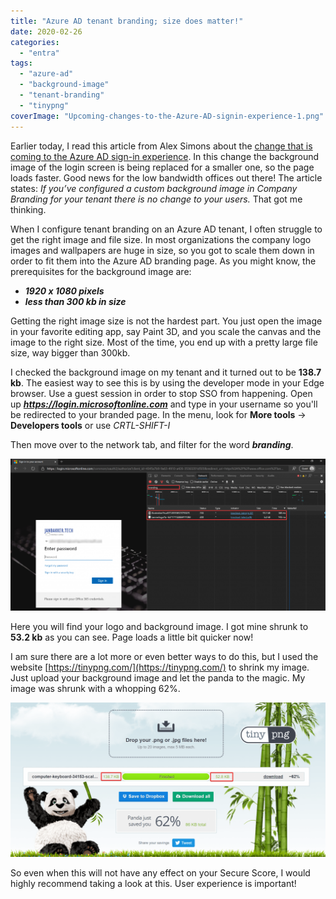 ```yaml
---
title: "Azure AD tenant branding; size does matter!"
date: 2020-02-26
categories: 
  - "entra"
tags: 
  - "azure-ad"
  - "background-image"
  - "tenant-branding"
  - "tinypng"
coverImage: "Upcoming-changes-to-the-Azure-AD-signin-experience-1.png"
---
```


Earlier today, I read this article from Alex Simons about the [change that is coming to the Azure AD sign-in experience](https://techcommunity.microsoft.com/t5/azure-active-directory-identity/upcoming-changes-to-the-azure-ad-sign-in-experience/ba-p/1185161). In this change the background image of the login screen is being replaced for a smaller one, so the page loads faster. Good news for the low bandwidth offices out there! The article states: _If you’ve configured a custom background image in Company Branding for your tenant there is no change to your users._ That got me thinking.

When I configure tenant branding on an Azure AD tenant, I often struggle to get the right image and file size. In most organizations the company logo images and wallpapers are huge in size, so you got to scale them down in order to fit them into the Azure AD branding page. As you might know, the prerequisites for the background image are:

- **_1920 x 1080 pixels_**
- **_less than 300 kb in size_**

Getting the right image size is not the hardest part. You just open the image in your favorite editing app, say Paint 3D, and you scale the canvas and the image to the right size. Most of the time, you end up with a pretty large file size, way bigger than 300kb.

I checked the background image on my tenant and it turned out to be **138.7 kb**. The easiest way to see this is by using the developer mode in your Edge browser. Use a guest session in order to stop SSO from happening. Open up _**https://login.microsoftonline.com**_ and type in your username so you'll be redirected to your branded page. In the menu, look for **More tools** -> **Developers tools** or use _CRTL-SHIFT-I_

Then move over to the network tab, and filter for the word **_branding_**.

![](/assets/images/image-18-1024x495.png)

Here you will find your logo and background image. I got mine shrunk to **53.2 kb** as you can see. Page loads a little bit quicker now!

I am sure there are a lot more or even better ways to do this, but I used the website [https://tinypng.com/](https://tinypng.com/) to shrink my image. Just upload your background image and let the panda to the magic. My image was shrunk with a whopping 62%.

![](/assets/images/msedge_ACdXxbfhwA-1024x502.png)

So even when this will not have any effect on your Secure Score, I would highly recommend taking a look at this. User experience is important!
